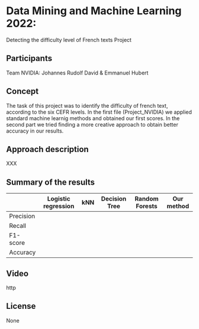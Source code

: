 # Data Mining and Machine Learning 2022: 
Detecting the difficulty level of French texts Project


## Participants

Team NVIDIA: Johannes Rudolf David & Emmanuel Hubert

## Concept
The task of this project was to identify the difficulty of french text, according to the six CEFR levels.
In the first file (Project_NVIDIA) we applied standard machine learnig methods and obtained our first scores.
In the second part we tried finding a more creative approach to obtain better accuracy in our results.


## Approach description

XXX

## Summary of the results

|           | Logistic regression |      kNN      | Decision Tree | Random Forests | Our method |
|-----------|---------------------|---------------|---------------|----------------|------------|
| Precision |                     |               |               |                |            |
| Recall    |                     |               |               |                |            |
| F1-score  |                     |               |               |                |            |
| Accuracy  |                     |               |               |                |            |

## Video

http

## License

None
